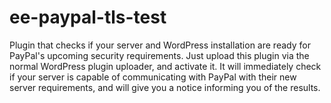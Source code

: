 # ee-paypal-tls-test
Plugin that checks if your server and WordPress installation are ready for PayPal's upcoming security requirements.
Just upload this plugin via the normal WordPress plugin uploader, and activate it. It will immediately check if your server is capable of communicating with PayPal with their new server requirements, and will give you a notice informing you of the results.


